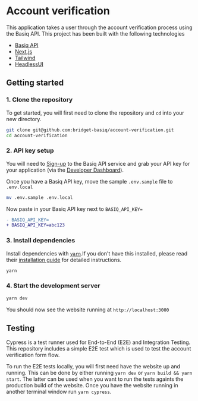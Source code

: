 # Account verification

This application takes a user through the account verification process using the Basiq API. This project has been built with the following technologies

- [Basiq API](https://api.basiq.io)
- [Next.js](https://github.com/vercel/next.js/)
- [Tailwind](https://github.com/tailwindlabs/tailwindcss)
- [HeadlessUI](https://github.com/tailwindlabs/headlessui)

## Getting started

### 1. Clone the repository

To get started, you will first need to clone the repository and `cd` into your new directory.

```sh
git clone git@github.com:bridget-basiq/account-verification.git
cd account-verification
```

### 2. API key setup

You will need to [Sign-up](https://dashboard.basiq.io/login) to the Basiq API service and grab your API key for your application (via the [Developer Dashboard](https://dashboard.basiq.io/)).

Once you have a Basiq API key, move the sample `.env.sample` file to `.env.local`

```sh
mv .env.sample .env.local
```

Now paste in your Basiq API key next to `BASIQ_API_KEY=`

```diff
- BASIQ_API_KEY=
+ BASIQ_API_KEY=abc123
```

### 3. Install dependencies

Install dependencies with [`yarn`](https://github.com/yarnpkg/yarn).If you don't have this installed, please read their [installation guide](https://yarnpkg.com/en/docs/install) for detailed instructions.

```sh
yarn
```

### 4. Start the development server

```sh
yarn dev
```

You should now see the website running at `http://localhost:3000`

## Testing

Cypress is a test runner used for End-to-End (E2E) and Integration Testing. This repository includes a simple E2E test which is used to test the account verification form flow.

To run the E2E tests locally, you will first need have the website up and running. This can be done by either running `yarn dev` or `yarn build && yarn start`. The latter can be used when you want to run the tests againts the production build of the website. Once you have the website running in another terminal window run `yarn cypress`.
